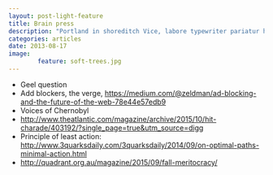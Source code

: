 ```yaml
---
layout: post-light-feature
title: Brain press
description: "Portland in shoreditch Vice, labore typewriter pariatur hoodie fap sartorial Austin. Pinterest literally occupy Schlitz forage."
categories: articles
date: 2013-08-17
image: 
        feature: soft-trees.jpg
---
```


* Geel question
* Add blockers, the verge, https://medium.com/@zeldman/ad-blocking-and-the-future-of-the-web-78e44e57edb9
* Voices of Chernobyl
* http://www.theatlantic.com/magazine/archive/2015/10/hit-charade/403192/?single_page=true&utm_source=digg
* Principle of least action: http://www.3quarksdaily.com/3quarksdaily/2014/09/on-optimal-paths-minimal-action.html
* http://quadrant.org.au/magazine/2015/09/fall-meritocracy/

